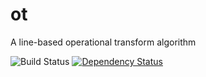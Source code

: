 # ot
A line-based operational transform algorithm

![Build Status](https://travis-ci.org/otjs/ot.svg?branch=master)
[![Dependency Status](https://david-dm.org/otjs/ot.svg)](https://david-dm.org/otjs/ot)
